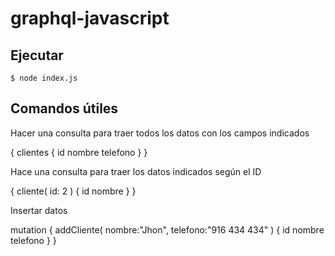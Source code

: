 # graphql-javascript

## Ejecutar

    $ node index.js

## Comandos útiles

Hacer una consulta para traer todos los datos con los campos indicados

{
  clientes {
    id
    nombre
    telefono
  }
}


Hace una consulta para traer los datos indicados según el ID

{
  cliente( id: 2 ) {
    id
    nombre
  }
}


Insertar datos

mutation {
  addCliente( nombre:"Jhon", telefono:"916 434 434" ) {
    id
    nombre
    telefono
  }
}